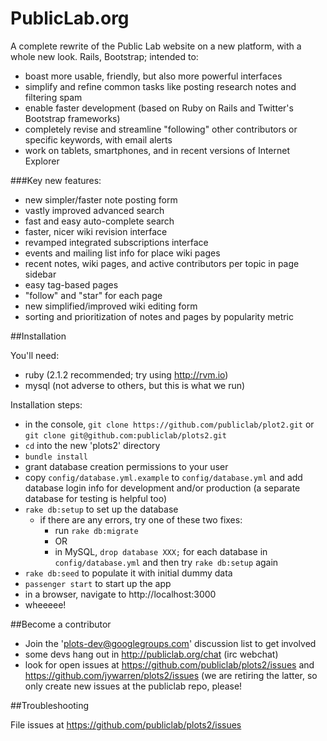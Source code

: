 PublicLab.org
======

A complete rewrite of the Public Lab website on a new platform, with a whole new look. Rails, Bootstrap; intended to:

* boast more usable, friendly, but also more powerful interfaces
* simplify and refine common tasks like posting research notes and filtering spam
* enable faster development (based on Ruby on Rails and Twitter's Bootstrap frameworks)
* completely revise and streamline "following" other contributors or specific keywords, with email alerts
* work on tablets, smartphones, and in recent versions of Internet Explorer

###Key new features:

* new simpler/faster note posting form
* vastly improved advanced search
* fast and easy auto-complete search
* faster, nicer wiki revision interface
* revamped integrated subscriptions interface
* events and mailing list info for place wiki pages
* recent notes, wiki pages, and active contributors per topic in page sidebar
* easy tag-based pages
* "follow" and "star" for each page
* new simplified/improved wiki editing form
* sorting and prioritization of notes and pages by popularity metric

##Installation

You'll need: 

* ruby (2.1.2 recommended; try using http://rvm.io)
* mysql (not adverse to others, but this is what we run)

Installation steps:

* in the console, `git clone https://github.com/publiclab/plot2.git` or `git clone git@github.com:publiclab/plots2.git`
* `cd` into the new 'plots2' directory
* `bundle install`
* grant database creation permissions to your user
* copy `config/database.yml.example` to `config/database.yml` and add database login info for development and/or production (a separate database for testing is helpful too)
* `rake db:setup` to set up the database
  * if there are any errors, try one of these two fixes:
    * run `rake db:migrate`
    * OR
    * in MySQL, `drop database XXX;` for each database in `config/database.yml` and then try `rake db:setup` again
* `rake db:seed` to populate it with initial dummy data
* `passenger start` to start up the app
* in a browser, navigate to http://localhost:3000
* wheeeee!

##Become a contributor

* Join the 'plots-dev@googlegroups.com' discussion list to get involved
* some devs hang out in http://publiclab.org/chat (irc webchat)
* look for open issues at https://github.com/publiclab/plots2/issues and https://github.com/jywarren/plots2/issues (we are retiring the latter, so only create new issues at the publiclab repo, please!

##Troubleshooting

File issues at https://github.com/publiclab/plots2/issues

